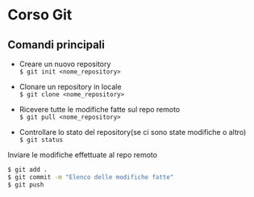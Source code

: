 # Corso Git

## Comandi principali

* Creare un nuovo repository  
`$ git init <nome_repository>`  

* Clonare un repository in locale  
`$ git clone <nome_repository>`  

* Ricevere tutte le modifiche fatte sul repo remoto  
`$ git pull <nome_repository>`  

* Controllare lo stato del repository(se ci sono state modifiche o altro)  
`$ git status`  

Inviare le modifiche effettuate al repo remoto
```bash
$ git add .
$ git commit -m "Elenco delle modifiche fatte"
$ git push 
```  

